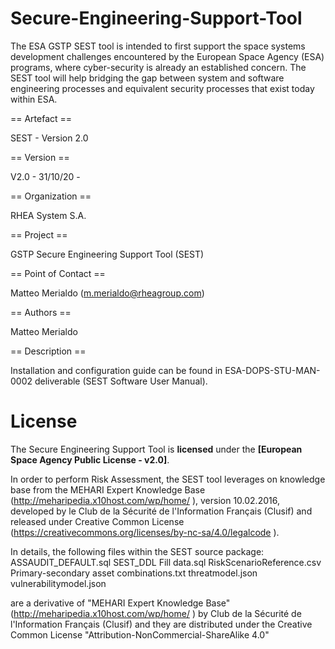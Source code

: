 # Secure-Engineering-Support-Tool
The ESA GSTP SEST tool is intended to first support the space systems development challenges encountered by the European Space Agency (ESA) programs, where cyber-security is already an established concern.  The SEST tool will help bridging the gap between system and software engineering processes and equivalent security processes that exist today within ESA.

== Artefact ==

SEST - Version 2.0

== Version ==

V2.0 - 31/10/20 - 

== Organization == 

RHEA System S.A.

== Project == 

GSTP Secure Engineering Support Tool (SEST)

== Point of Contact == 

Matteo Merialdo (m.merialdo@rheagroup.com)

== Authors == 

Matteo Merialdo

== Description ==

Installation and configuration guide can be found in ESA-DOPS-STU-MAN-0002 deliverable (SEST Software User Manual).


# License
The Secure Engineering Support Tool is **licensed** under the **[European Space Agency Public License - v2.0]**.

In order to perform Risk Assessment, the SEST tool leverages on knowledge base from the MEHARI Expert Knowledge Base (http://meharipedia.x10host.com/wp/home/ ), version 10.02.2016, developed by le Club de la Sécurité de l'Information Français (Clusif) and released under Creative Common License (https://creativecommons.org/licenses/by-nc-sa/4.0/legalcode ).

In details, the following files within the SEST source package:
ASSAUDIT_DEFAULT.sql
SEST_DDL Fill data.sql
RiskScenarioReference.csv
Primary-secondary asset combinations.txt
threatmodel.json
vulnerabilitymodel.json

are a derivative of "MEHARI Expert Knowledge Base" (http://meharipedia.x10host.com/wp/home/ ) by Club de la Sécurité de l'Information Français (Clusif) and they are distributed under the Creative Common License "Attribution-NonCommercial-ShareAlike 4.0"

